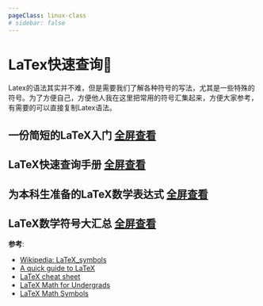 ```yaml
---
pageClass: linux-class
# sidebar: false
---
```

# LaTex快速查询🤪
Latex的语法其实并不难，但是需要我们了解各种符号的写法，尤其是一些特殊的符号。为了方便自己，方便他人我在这里把常用的符号汇集起来，方便大家参考，有需要的可以直接复制Latex语法。

## 一份简短的LaTeX入门 [全屏查看](https://users.dickinson.edu/~richesod/latex/latexcheatsheet.pdf)

<Jiframe src='https://users.dickinson.edu/~richesod/latex/latexcheatsheet.pdf' height="1400"/>



## LaTeX快速查询手册 [全屏查看](/images/linux/linux_tools/latex/LatexCheatSheet.pdf)

<Jiframe src="https://wch.github.io/latexsheet/latexsheet-a4.pdf"  height="1300" />


## 为本科生准备的LaTeX数学表达式 [全屏查看](/images/linux/linux_tools/latex/Latex_Math_for_Undergrads.pdf)

<Jiframe src="http://tug.ctan.org/info/undergradmath/undergradmath.pdf" height="2200" frameborder="no"/>

## LaTeX数学符号大汇总 [全屏查看](https://kapeli.com/cheat_sheets/LaTeX_Math_Symbols.docset/Contents/Resources/Documents/index)

<Jiframe src="https://kapeli.com/cheat_sheets/LaTeX_Math_Symbols.docset/Contents/Resources/Documents/index" height="17000" />


**参考**: 
- [Wikipedia: LaTeX_symbols](https://en.wikipedia.org/wiki/Wikipedia:LaTeX_symbols)
- [A quick guide to LaTeX](https://users.dickinson.edu/~richesod/latex/latexcheatsheet.pdf)
- [LaTeX cheat sheet](https://wch.github.io/latexsheet/)
- [LaTeX Math for Undergrads](http://tug.ctan.org/info/undergradmath/undergradmath.pdf)
- [LaTeX Math Symbols](https://kapeli.com/cheat_sheets/LaTeX_Math_Symbols.docset/Contents/Resources/Documents/index)

<Livere/>